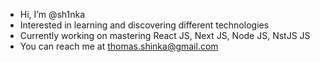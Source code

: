 - Hi, I’m @sh1nka
- Interested in learning and discovering different technologies
- Currently working on mastering React JS, Next JS, Node JS, NstJS JS
- You can reach me at thomas.shinka@gmail.com

<!---
sh1nka/sh1nka is a ✨ special ✨ repository because its `README.md` (this file) appears on your GitHub profile.
You can click the Preview link to take a look at your changes.
--->
